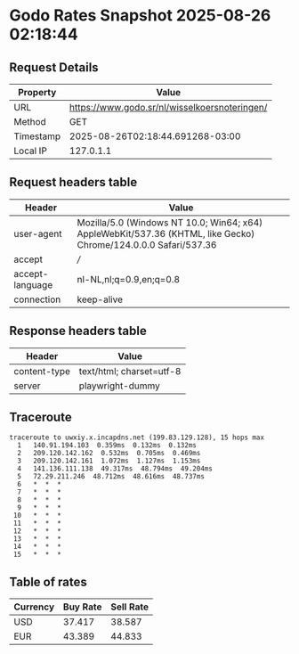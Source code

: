 # Godo Rates Snapshot 2025-08-26 02:18:44
## Request Details

| Property | Value |
|----------|-------|
| URL | https://www.godo.sr/nl/wisselkoersnoteringen/ |
| Method | GET |
| Timestamp | 2025-08-26T02:18:44.691268-03:00 |
| Local IP | 127.0.1.1 |
    
## Request headers table

| Header | Value |
|--------|-------|
| user-agent | Mozilla/5.0 (Windows NT 10.0; Win64; x64) AppleWebKit/537.36 (KHTML, like Gecko) Chrome/124.0.0.0 Safari/537.36 |
| accept | */* |
| accept-language | nl-NL,nl;q=0.9,en;q=0.8 |
| connection | keep-alive |

    
## Response headers table
| Header | Value |
|--------|-------|
| content-type | text/html; charset=utf-8 |
| server | playwright-dummy |

## Traceroute 

```
traceroute to uwxiy.x.incapdns.net (199.83.129.128), 15 hops max
  1   140.91.194.103  0.359ms  0.132ms  0.132ms 
  2   209.120.142.162  0.532ms  0.705ms  0.469ms 
  3   209.120.142.161  1.072ms  1.127ms  1.153ms 
  4   141.136.111.138  49.317ms  48.794ms  49.204ms 
  5   72.29.211.246  48.712ms  48.616ms  48.737ms 
  6   *  *  * 
  7   *  *  * 
  8   *  *  * 
  9   *  *  * 
 10   *  *  * 
 11   *  *  * 
 12   *  *  * 
 13   *  *  * 
 14   *  *  * 
 15   *  *  * 

```


## Table of rates

| Currency | Buy Rate | Sell Rate |
|----------|----------|-----------|
| USD | 37.417 | 38.587 |
| EUR | 43.389 | 44.833 |
